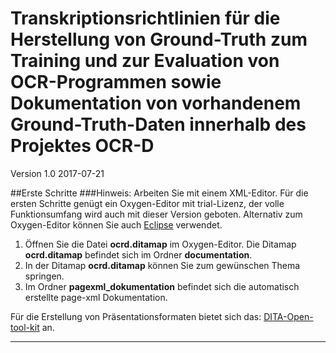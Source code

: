 # Transkriptionsrichtlinien für die Herstellung von Ground-Truth zum Training und zur Evaluation von OCR-Programmen sowie Dokumentation von vorhandenem Ground-Truth-Daten innerhalb des Projektes OCR-D
Version 1.0 2017-07-21 

##Erste Schritte
###Hinweis:
Arbeiten Sie mit einem XML-Editor. Für die ersten Schritte genügt ein Oxygen-Editor mit trial-Lizenz, der volle Funktionsumfang wird auch mit dieser Version geboten. Alternativ zum Oxygen-Editor können Sie auch 
[Eclipse](https://www.eclipse.org/) verwendet.

1. Öffnen Sie die Datei **ocrd.ditamap** im Oxygen-Editor. Die Ditamap **ocrd.ditamap** befindet sich im Ordner **documentation**.
2. In der Ditamap **ocrd.ditamap** können Sie zum gewünschen Thema springen.
3. Im Ordner **pagexml_dokumentation** befindet sich die automatisch erstellte page-xml Dokumentation.


Für die Erstellung von Präsentationsformaten bietet sich das:
[DITA-Open-tool-kit](http://www.dita-ot.org/) an.

---


